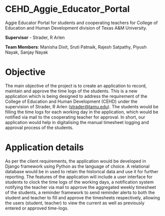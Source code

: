 # CEHD_Aggie_Educator_Portal
Aggie Educator Portal for students and cooperating teachers for College of Education and Human Development division of Texas A&amp;M University.

**Supervisor** - Strader, R Arlen

**Team Members**: Manisha Dixit, Sruti Patnaik, Rajesh Satpathy, Piyush Nayak, Sanjay Nayak

# Objective
The main objective of the project is to create an application to record, maintain and approve the time logs of the students.  This is a new application which is being designed to address the requirement of the College of Education and Human Development (CEHD) under the supervision of Strader, R Arlen (strader@tamu.edu). The students would be filling the time logs for each working day in the application, which would be notified via mail to the cooperating teacher for approval. In short, our application would help in digitalising the manual timesheet logging and approval process of the students. 

# Application details
As per the client requirements, the application would be developed in Django framework using Python as the language of choice. A relational database would be in used to retain the historical data and use it for further reporting. The features of the application will include a user interface for students to clock the time logs of the working days, a notification system notifying the teacher via mail to approve the aggregated weekly timesheet of the students, a reminder framework to send reminder alerts to both the student and teacher to fill and approve the timesheets respectively, allowing the users (student, teacher) to view the current as well as previously entered or approved time-logs. 
